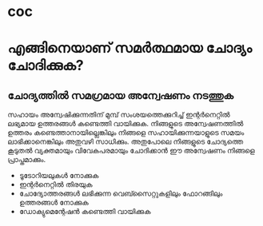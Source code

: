 # coc
# എങ്ങിനെയാണ് സമര്‍ത്ഥമായ ചോദ്യം ചോദിക്കുക?

## ചോദ്യത്തില്‍ സമഗ്രമായ അന്വേഷണം നടത്തുക
സഹായം അന്വേഷിക്കുന്നതിന് മുമ്പ് സംശയത്തെക്കുറിച്ച് ഇന്റര്‍നെറ്റില്‍ ലഭ്യമായ ഉത്തരങ്ങള്‍ കണ്ടെത്തി വായിക്കുക. നിങ്ങളുടെ അന്വേഷണത്തില്‍ ഉത്തരം കണ്ടെത്താനായില്ലെങ്കിലും നിങ്ങളെ സഹായിക്കുന്നയാളുടെ സമയം ലാഭിക്കാനെങ്കിലും അതുവഴി സാധിക്കും. അതുപോലെ നിങ്ങളുടെ ചോദ്യത്തെ കൂടുതല്‍ വ്യക്തമായും വിവേകപരമായും ചോദിക്കാന്‍ ഈ അന്വേഷണം നിങ്ങളെ പ്രാപ്തമാക്കും.

* ടൂടോറിയലുകള്‍ നോക്കുക
* ഇന്റര്‍നെറ്റില്‍ തിരയുക
* ചോദ്യോത്തരങ്ങള്‍ ലഭിക്കുന്ന വെബ്സൈറ്റുകളിലും ഫോറങ്ങിലും ഉത്തരങ്ങള്‍ നോക്കുക 
* ഡോക്യുമെന്റേഷന്‍ കണ്ടെത്തി വായിക്കുക

